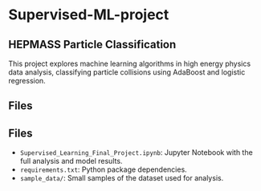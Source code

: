 # Supervised-ML-project
## HEPMASS Particle Classification
This project explores machine learning algorithms in high energy physics data analysis, classifying particle collisions using AdaBoost and logistic regression.
## Files
## Files
- `Supervised_Learning_Final_Project.ipynb`: Jupyter Notebook with the full analysis and model results.
- `requirements.txt`: Python package dependencies.
- `sample_data/`: Small samples of the dataset used for analysis.
